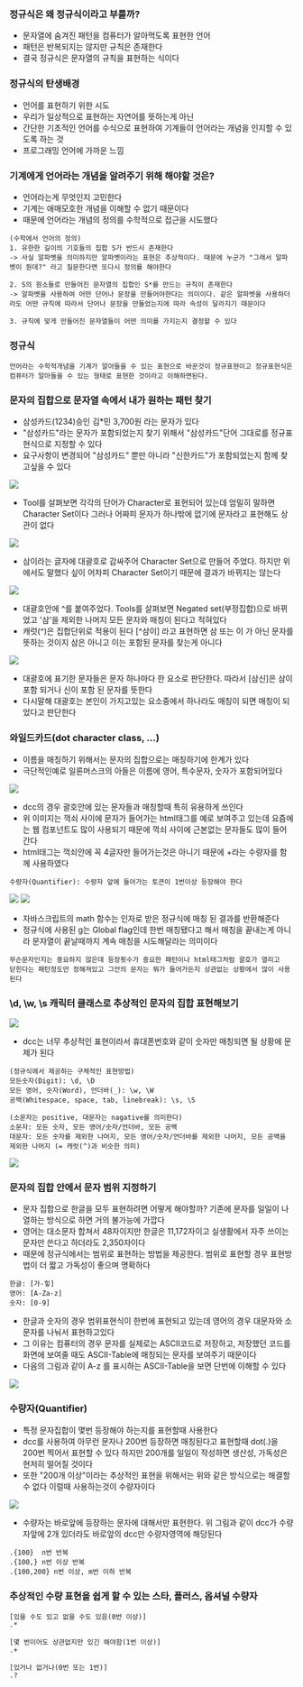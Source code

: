 ### 정규식은 왜 정규식이라고 부를까?
* 문자열에 숨겨진 패턴을 컴퓨터가 알아먹도록 표현한 언어
* 패턴은 반복되지는 않지만 규칙은 존재한다
* 결국 정규식은 문자열의 규칙을 표현하는 식이다

### 정규식의 탄생배경
* 언어를 표현하기 위한 시도
* 우리가 일상적으로 표현하는 자연어를 뜻하는게 아닌
* 간단한 기초적인 언어를 수식으로 표현하여 기계들이 언어라는 개념을 인지할 수 있도록 하는 것
* 프로그래밍 언어에 가까운 느낌

### 기계에게 언어라는 개념을 알려주기 위해 해야할 것은?
* 언어라는게 무엇인지 고민한다
* 기계는 애매모호한 개념을 이해할 수 없기 때문이다
* 때문에 언어라는 개념의 정의를 수학적으로 접근을 시도했다

```
(수학에서 언어의 정의)
1. 유한한 길이의 기호들의 집합 S가 반드시 존재한다
-> 사실 알파벳을 의미하지만 알파벳이라는 표현은 추상적이다. 때문에 누군가 "그래서 알파벳이 뭔데?" 라고 질문한다면 또다시 정의를 해야한다

2. S의 원소들로 만들어진 문자열의 집합인 S*를 만드는 규칙이 존재한다
-> 알파벳을 사용하여 어떤 단어나 문장을 만들어야한다는 의미이다. 같은 알파벳을 사용하더라도 어떤 규칙에 따라서 단어나 문장을 만들었는지에 따라 속성이 달라지기 때문이다

3. 규칙에 맞게 만들어진 문자열들이 어떤 의미를 가지는지 결정할 수 있다
```

### 정규식
`언어라는 수학적개념을 기계가 알아들을 수 있는 표현으로 바꾼것이 정규표현이고 정규표현식은 컴퓨터가 알아들을 수 있는 형태로 표현한 것이라고 이해하면된다.`

### 문자의 집합으로 문자열 속에서 내가 원하는 패턴 찾기
* 삼성카드(1234)승인 김*민 3,700원 라는 문자가 있다
* "삼성카드"라는 문자가 포함되었는지 찾기 위해서 "삼성카드"단어 그대로를 정규표현식으로 지정할 수 있다
* 요구사항이 변경되어 "삼성카드" 뿐만 아니라 "신한카드"가 포함되었는지 함께 찾고싶을 수 있다

<img src="./img/1.png">

* Tool를 살펴보면 각각의 단어가 Character로 표현되어 있는데 엄밀히 말하면 Character Set이다 그러나 어짜피 문자가 하나밖에 없기에 문자라고 표현해도 상관이 없다

<img src="./img/2.png">

* 삼이라는 글자에 대괄호로 감싸주어 Character Set으로 만들어 주었다. 하지만 위에서도 말했다 싶이 어차피 Character Set이기 때문에 결과가 바뀌지는 않는다

<img src="./img/3.png">

* 대괄호안에 ^를 붙여주었다. Tools를 살펴보면 Negated set(부정집합)으로 바뀌었고 '삼'을 제외한 나머지 모든 문자와 매칭이 된다고 적혀있다
* 캐럿(^)은 집합단위로 적용이 된다 [^삼이] 라고 표현하면 삼 또는 이 가 아닌 문자를 뜻하는 것이지 삼은 아니고 이는 포함된 문자를 찾는게 아니다

<img src="./img/4.png">

* 대괄호에 표기한 문자들은 문자 하나마다 한 요소로 판단한다. 따라서 [삼신]은 삼이 포함 되거나 신이 포함 된 문자를 뜻한다
* 다시말해 대괄호는 본인이 가지고있는 요소중에서 하나라도 매칭이 되면 매칭이 되었다고 판단한다

### 와일드카드(dot character class, ...)
* 이름을 매칭하기 위해서는 문자의 집합으로는 매칭하기에 한계가 있다
* 극단적인예로 일론머스크의 아들은 이름에 영어, 특수문자, 숫자가 포함되어있다

<img src="./img/5.png">

* dcc의 경우 괄호안에 있는 문자들과 매칭할때 특히 유용하게 쓰인다
* 위 이미지는 꺽쇠 사이에 문자가 들어가는 html태그를 예로 보여주고 있는데 요즘에는 웹 컴포넌트도 많이 사용되기 때문에 꺽쇠 사이에 근본없는 문자들도 많이 들어간다
* html태그는 꺽쇠안에 꼭 4글자만 들어가는것은 아니기 때문에 +라는 수량자를 함께 사용하였다
```
수량자(Quantifier): 수량자 앞에 들어가는 토큰이 1번이상 등장해야 한다
```

<img src="./img/6.png">
<img src="./img/7.png">

* 자바스크립트의 math 함수는 인자로 받은 정규식에 매칭 된 결과를 반환해준다
* 정규식에 사용된 g는 Global flag인데 한번 매칭됐다고 해서 매칭을 끝내는게 아니라 문자열이 끝날때까지 계속 매칭을 시도해달라는 의미이다
```
무슨문자인지는 중요하지 않은데 등장횟수가 중요한 패턴이나 html태그처럼 괄호가 열리고
닫힌다는 패턴정도만 정해져있고 그안의 문자는 뭐가 들어가든지 상관없는 상황에서 많이 사용된다
```


### \d, \w, \s 캐릭터 클래스로 추상적인 문자의 집합 표현해보기

<img src="./img/8.png">

* dcc는 너무 추상적인 표현이라서 휴대폰번호와 같이 숫자만 매칭되면 될 상황에 문제가 된다

```
(정규식에서 제공하는 구체적인 표현방법)
모든숫자(Digit): \d, \D
모든 영어, 숫자(Word), 언더바(_): \w, \W
공백(Whitespace, space, tab, linebreak): \s, \S

(소문자는 positive, 대문자는 nagative를 의미한다)
소문자: 모든 숫자, 모든 영어/숫자/언더바, 모든 공백
대문자: 모든 숫자를 제외한 나머지, 모든 영어/숫자/언더바를 제외한 나머지, 모든 공백을 제외한 나머지 (= 캐럿(^)과 비슷한 의미)
```

<img src="./img/9.png">

### 문자의 집합 안에서 문자 범위 지정하기
* 문자 집합으로 한글을 모두 표현하려면 어떻게 해야할까? 기존에 문자를 일일이 나열하는 방식으로 하면 거의 불가능에 가깝다
* 영어는 대소문자 합쳐서 48자이지만 한글은 11,172자이고 실생활에서 자주 쓰이는 문자만 쓴다고 하더라도 2,350자이다
* 때문에 정규식에서는 범위로 표현하는 방법을 제공한다. 범위로 표현할 경우 표현방법이 더 짧고 가독성이 좋으며 명확하다

```
한글: [가-힣]
영어: [A-Za-z]
숫자: [0-9]
```
* 한글과 숫자의 경우 범위표현식이 한번에 표현되고 있는데 영어의 경우 대문자와 소문자를 나눠서 표현하고있다
* 그 이유는 컴퓨터의 경우 문자를 실제로는 ASCII코드로 저장하고, 저장했던 코드를 화면에 보여줄 때도 ASCII-Table에 매칭되는 문자를 보여주기 때문이다
* 다음의 그림과 같이 A-z 를 표시하는 ASCII-Table을 보면 단번에 이해할 수 있다

<img src="./img/10.png">

### 수량자(Quantifier)
* 특정 문자집합이 몇번 등장해야 하는지를 표현할때 사용한다
* dcc를 사용하여 아무런 문자나 200번 등장하면 매칭된다고 표현할때 dot(.)을 200번 찍어서 표현할 수 있다 하지만 200개를 일일이 작성하면 생산성, 가독성은 현저히 떨어질 것이다
* 또한 "200개 이상"이라는 추상적인 표현을 위해서는 위와 같은 방식으로는 해결할 수 없다 이럴때 사용하는것이 수량자이다

<img src="./img/11.png">

* 수량자는 바로앞에 등장하는 문자에 대해서만 표현한다. 위 그림과 같이 dcc가 수량자앞에 2개 있더라도 바로앞의 dcc만 수량자영역에 해당된다

```
.{100}  n번 반복
.{100,} n번 이상 반복
.{100,200} n번 이상, m번 이하 반복
```

### 추상적인 수량 표현을 쉽게 할 수 있는 스타, 플러스, 옵셔널 수량자

```
[있을 수도 있고 없을 수도 있음(0번 이상)]
.*

[몇 번이어도 상관없지만 있긴 해야함(1번 이상)]
.+

[있거나 없거나(0번 또는 1번)]
.?
```